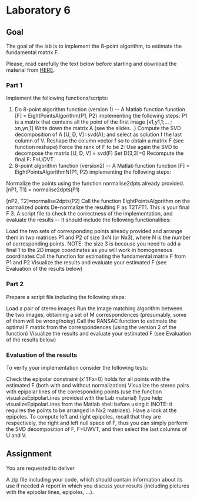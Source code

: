 # Laboratory 6

## Goal

The goal of the lab is to implement the 8-point algorithm, to estimate the fundamental matrix F.

Please, read carefully the text below before starting and download the material from [HERE](https://2023.aulaweb.unige.it/pluginfile.php/128897/mod_assign/intro/lab6_material.zip).

### Part 1
Implement the following functions/scripts:

1. Do 8-point algorithm function (version 1) --  A Matlab function function [F] = EightPointsAlgorithm(P1, P2) implementing the following steps:
P1 is a matrix that contains all the point of the first image [x1,y1,1;... ; xn,yn,1]
Write down the matrix A (see the slides...)
Compute the SVD decomposition of A 
[U, D, V]=svd(A);
and select as solution f the last column of V.
Reshape the column vector f so to obtain a matrix F (see function reshape)
Force the rank of F to be 2:
Use again the SVD to decompose the matrix 
[U, D, V] = svd(F)
Set D(3,3)=0
Recompute the final F: F=U*D*VT.
2. 8-point algorithm function (version2) -- A Matlab function function [F] = EightPointsAlgorithmN(P1, P2) implementing the following steps:

Normalize the points using the function normalise2dpts already provided.
[nP1, T1] = normalise2dpts(P1)

[nP2, T2]=normalise2dpts(P2)
Call the function EightPointsAlgorithm on the normalized points
De-normalize the resulting F as T2T*F*T1. This is your final F
3. A script file to check the correctness of the implementation, and evaluate the results -- It should include the following functionalities:

Load the two sets of corresponding points already provided and arrange them in two matrices P1 and P2 of size 3xN (or Nx3), where N is the number of corresponding points. NOTE: the size 3 is because you need to add a final 1 to the 2D image coordinates as you will work in homogeneous coordinates 
Call the function  for estimating the fundamental matrix F from P1 and P2
Visualize the results and evaluate your estimated F (see Evaluation of the results below)


### Part 2
Prepare a script file including the following steps:

Load a pair of stereo images
Run the image matching algorithm between the two images, obtaining a set of M correspondences (presumably, some of them will be wrong/noisy)
Call the RANSAC function to estimate the optimal F matrix from the correspondences (using the version 2 of the function)
Visualize the results and evaluate your estimated F (see Evaluation of the results below)

### Evaluation of the results
To verify your implementation consider the following tests:

Check the epipolar constraint (x'TFx=0) holds for all points with the estimated F (both with and without normalization)
Visualize the stereo pairs with epipolar lines of the corresponding points (use the function visualizeEpipolarLines provided with the Lab material) Type help visualizeEpipolarLines from the Matlab shell before using it (NOTE: it requires the points to be arranged in Nx2 matrices). 
Have a look at the epipoles. To compute left and right epipoles, recall that they are respectively, the right and left null space of F, thus you can simply perform the SVD decomposition of F, F=UWVT,  and then select the last columns of U and V.


 Assignment
--- 
You are requested to deliver

A zip file including your code, which should contain information about its use if needed
A report in which you discuss your results (including pictures with the epipolar lines, epipoles, ...).